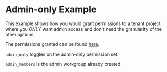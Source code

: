 # Admin-only Example

This example shows how you would grant permissions to a tenant project where you *ONLY* want admin access and don't need the granularity of the other options.

The permissions granted can be found [here](../../admin_only.tf).

`admin_only` toggles on the admin-only permission set.

`admin_members` is the admin workgroup already created.
